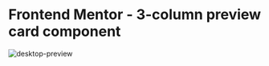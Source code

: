 # Frontend Mentor - 3-column preview card component
![desktop-preview](https://user-images.githubusercontent.com/93559636/204889330-18c16781-1ea1-4746-9468-27c2cd0f6b8c.jpg)
